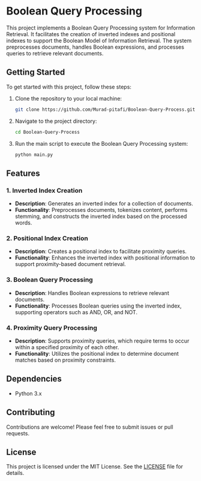  

# Boolean Query Processing

This project implements a Boolean Query Processing system for Information Retrieval. It facilitates the creation of inverted indexes and positional indexes to support the Boolean Model of Information Retrieval. The system preprocesses documents, handles Boolean expressions, and processes queries to retrieve relevant documents.

## Getting Started

To get started with this project, follow these steps:

1. Clone the repository to your local machine:

    ```bash
    git clone https://github.com/Murad-pitafi/Boolean-Query-Process.git
    ```

2. Navigate to the project directory:

    ```bash
    cd Boolean-Query-Process
    ```

3. Run the main script to execute the Boolean Query Processing system:

    ```bash
    python main.py
    ```

## Features

### 1. Inverted Index Creation

- **Description**: Generates an inverted index for a collection of documents.
- **Functionality**: Preprocesses documents, tokenizes content, performs stemming, and constructs the inverted index based on the processed words.

### 2. Positional Index Creation

- **Description**: Creates a positional index to facilitate proximity queries.
- **Functionality**: Enhances the inverted index with positional information to support proximity-based document retrieval.

### 3. Boolean Query Processing

- **Description**: Handles Boolean expressions to retrieve relevant documents.
- **Functionality**: Processes Boolean queries using the inverted index, supporting operators such as AND, OR, and NOT.

### 4. Proximity Query Processing

- **Description**: Supports proximity queries, which require terms to occur within a specified proximity of each other.
- **Functionality**: Utilizes the positional index to determine document matches based on proximity constraints.

## Dependencies

- Python 3.x

## Contributing

Contributions are welcome! Please feel free to submit issues or pull requests.

## License

This project is licensed under the MIT License. See the [LICENSE](LICENSE) file for details.
 
